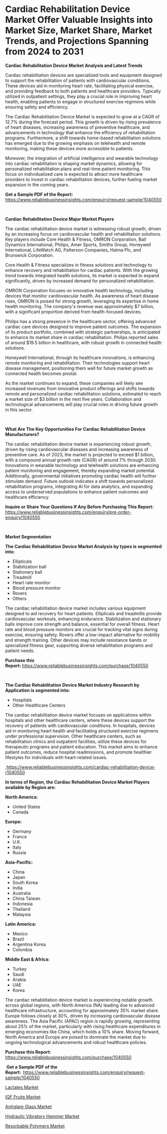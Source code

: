 <p><h1>Cardiac Rehabilitation Device Market Offer Valuable Insights into Market Size, Market Share, Market Trends, and Projections Spanning from 2024 to 2031</h1></p><p><strong>Cardiac Rehabilitation Device Market Analysis and Latest Trends</strong></p>
<p><p>Cardiac rehabilitation devices are specialized tools and equipment designed to support the rehabilitation of patients with cardiovascular conditions. These devices aid in monitoring heart rate, facilitating physical exercise, and providing feedback to both patients and healthcare providers. Typically utilized in outpatient settings, they play a crucial role in improving heart health, enabling patients to engage in structured exercise regimens while ensuring safety and efficiency. </p><p>The Cardiac Rehabilitation Device Market is expected to grow at a CAGR of 12.7% during the forecast period. This growth is driven by rising prevalence of heart diseases, increasing awareness of preventive healthcare, and advancements in technology that enhance the efficiency of rehabilitation programs. Furthermore, a shift towards home-based rehabilitation solutions has emerged due to the growing emphasis on telehealth and remote monitoring, making these devices more accessible to patients. </p><p>Moreover, the integration of artificial intelligence and wearable technology into cardiac rehabilitation is shaping market dynamics, allowing for personalized rehabilitation plans and real-time patient monitoring. This focus on individualized care is expected to attract more healthcare providers to invest in cardiac rehabilitation devices, further fueling market expansion in the coming years.</p></p>
<p><strong>Get a Sample PDF of the Report:&nbsp;</strong> <a href="https://www.reliablebusinessinsights.com/enquiry/request-sample/1040550?utm_campaign=1847&utm_medium=2&utm_source=Github&utm_content=ia&utm_term=24122024&utm_id=cardiac-rehabilitation-device">https://www.reliablebusinessinsights.com/enquiry/request-sample/1040550</a></p>
<p>&nbsp;</p>
<p><strong>Cardiac Rehabilitation Device Major Market Players</strong></p>
<p><p>The cardiac rehabilitation device market is witnessing robust growth, driven by an increasing focus on cardiovascular health and rehabilitation solutions. Key players include Core Health & Fitness, OMRON Corporation, Ball Dynamics International, Philips, Amer Sports, Smiths Group, Honeywell International, LifeWatch AG, Patterson Companies, Halma Plc, and Brunswick Corporation.</p><p>Core Health & Fitness specializes in fitness solutions and technology to enhance recovery and rehabilitation for cardiac patients. With the growing trend towards integrated health solutions, its market is expected to expand significantly, driven by increased demand for personalized rehabilitation.</p><p>OMRON Corporation focuses on innovative health technology, including devices that monitor cardiovascular health. As awareness of heart disease rises, OMRON is poised for strong growth, leveraging its expertise in home health monitoring. The company's revenue was approximately $7 billion, with a significant proportion derived from health-focused devices.</p><p>Philips has a strong presence in the healthcare sector, offering advanced cardiac care devices designed to improve patient outcomes. The expansion of its product portfolio, combined with strategic partnerships, is anticipated to enhance its market share in cardiac rehabilitation. Philips reported sales of around $19.5 billion in healthcare, with robust growth in connected health solutions.</p><p>Honeywell International, through its healthcare innovations, is enhancing remote monitoring and rehabilitation. Their technologies support heart disease management, positioning them well for future market growth as connected health becomes pivotal.</p><p>As the market continues to expand, these companies will likely see increased revenues from innovative product offerings and shifts towards remote and personalized cardiac rehabilitation solutions, estimated to reach a market size of $3 billion in the next five years. Collaboration and technological advancements will play crucial roles in driving future growth in this sector.</p></p>
<p>&nbsp;</p>
<p><strong>What Are The Key Opportunities For Cardiac Rehabilitation Device Manufacturers?</strong></p>
<p><p>The cardiac rehabilitation device market is experiencing robust growth, driven by rising cardiovascular diseases and increasing awareness of preventive care. As of 2023, the market is projected to exceed $1 billion, with a compound annual growth rate (CAGR) of around 7% through 2030. Innovations in wearable technology and telehealth solutions are enhancing patient monitoring and engagement, thereby expanding market potential. Additionally, governmental initiatives promoting cardiac health will further stimulate demand. Future outlook indicates a shift towards personalized rehabilitation programs, integrating AI for data analytics, and expanding access to underserved populations to enhance patient outcomes and healthcare efficiency.</p></p>
<p><strong>Inquire or Share Your Questions If Any Before Purchasing This Report:</strong> <a href="https://www.reliablebusinessinsights.com/enquiry/pre-order-enquiry/1040550?utm_campaign=1847&utm_medium=2&utm_source=Github&utm_content=ia&utm_term=24122024&utm_id=cardiac-rehabilitation-device">https://www.reliablebusinessinsights.com/enquiry/pre-order-enquiry/1040550</a></p>
<p>&nbsp;</p>
<p><strong>Market Segmentation</strong></p>
<p><strong>The Cardiac Rehabilitation Device Market Analysis by types is segmented into:</strong></p>
<p><ul><li>Ellipticals</li><li>Stabilization ball</li><li>Stationary ball</li><li>Treadmill</li><li>Heart rate monitor</li><li>Blood pressure monitor</li><li>Rovers</li><li>Others</li></ul></p>
<p><p>The cardiac rehabilitation device market includes various equipment designed to aid recovery for heart patients. Ellipticals and treadmills provide cardiovascular workouts, enhancing endurance. Stabilization and stationary balls improve core strength and balance, essential for overall fitness. Heart rate and blood pressure monitors are crucial for tracking vital signs during exercise, ensuring safety. Rovers offer a low-impact alternative for mobility and strength training. Other devices may include resistance bands or specialized fitness gear, supporting diverse rehabilitation programs and patient needs.</p></p>
<p><strong>Purchase this Report:&nbsp;</strong><a href="https://www.reliablebusinessinsights.com/purchase/1040550?utm_campaign=1847&utm_medium=2&utm_source=Github&utm_content=ia&utm_term=24122024&utm_id=cardiac-rehabilitation-device">https://www.reliablebusinessinsights.com/purchase/1040550</a></p>
<p>&nbsp;</p>
<p><strong>The Cardiac Rehabilitation Device Market Industry Research by Application is segmented into:</strong></p>
<p><ul><li>Hospitals</li><li>Other Healthcare Centers</li></ul></p>
<p><p>The cardiac rehabilitation device market focuses on applications within hospitals and other healthcare centers, where these devices support the recovery of patients with cardiovascular conditions. In hospitals, devices aid in monitoring heart health and facilitating structured exercise regimens under professional supervision. Other healthcare centers, such as rehabilitation clinics and outpatient facilities, utilize these devices for therapeutic programs and patient education. This market aims to enhance patient outcomes, reduce hospital readmissions, and promote healthier lifestyles for individuals with heart-related issues.</p></p>
<p><a href="https://www.reliablebusinessinsights.com/cardiac-rehabilitation-device-r1040550?utm_campaign=1847&utm_medium=2&utm_source=Github&utm_content=ia&utm_term=24122024&utm_id=cardiac-rehabilitation-device">&nbsp;https://www.reliablebusinessinsights.com/cardiac-rehabilitation-device-r1040550</a></p>
<p><strong>In terms of Region, the Cardiac Rehabilitation Device Market Players available by Region are:</strong></p>
<p>
    <p> <strong> North America: </strong>
        <ul>
            <li>United States</li>
            <li>Canada</li>
        </ul>
        </p> 
    <p> <strong> Europe: </strong>
        <ul>
            <li>Germany</li>
            <li>France</li>
            <li>U.K.</li>
            <li>Italy</li>
            <li>Russia</li>
        </ul>
        </p> 
    <p> <strong> Asia-Pacific: </strong>
        <ul>
            <li>China</li>
            <li>Japan</li>
            <li>South Korea</li>
            <li>India</li>
            <li>Australia</li>
            <li>China Taiwan</li>
            <li>Indonesia</li>
            <li>Thailand</li>
            <li>Malaysia</li>
        </ul>
        </p> 
    <p> <strong> Latin America: </strong>
        <ul>
            <li>Mexico</li>
            <li>Brazil</li>
            <li>Argentina Korea</li>
            <li>Colombia</li>
        </ul>
        </p> 
    <p> <strong> Middle East & Africa: </strong>
        <ul>
            <li>Turkey</li>
            <li>Saudi</li>
            <li>Arabia</li>
            <li>UAE</li>
            <li>Korea</li>
        </ul>
    </p>
    </p>
<p><p>The cardiac rehabilitation device market is experiencing notable growth across global regions, with North America (NA) leading due to advanced healthcare infrastructure, accounting for approximately 35% market share. Europe follows closely at 30%, driven by increasing cardiovascular disease awareness. The Asia Pacific (APAC) region is rapidly growing, representing about 25% of the market, particularly with rising healthcare expenditures in emerging economies like China, which holds a 10% share. Moving forward, North America and Europe are poised to dominate the market due to ongoing technological advancements and robust healthcare policies.</p></p>
<p><strong>Purchase this Report: </strong><a href="https://www.reliablebusinessinsights.com/purchase/1040550?utm_campaign=1847&utm_medium=2&utm_source=Github&utm_content=ia&utm_term=24122024&utm_id=cardiac-rehabilitation-device">https://www.reliablebusinessinsights.com/purchase/1040550</a></p>
<p>&nbsp;<strong>Get a Sample PDF of the Report:&nbsp;&nbsp;</strong><a href="https://www.reliablebusinessinsights.com/enquiry/request-sample/1040550?utm_campaign=1847&utm_medium=2&utm_source=Github&utm_content=ia&utm_term=24122024&utm_id=cardiac-rehabilitation-device">https://www.reliablebusinessinsights.com/enquiry/request-sample/1040550</a></p>
<p><strong></strong></p>
<p><p><a href="https://github.com/comasnickie/Market-Research-Report-List-1/blob/main/lactates-market.md?utm_campaign=1847&utm_medium=2&utm_source=Github&utm_content=ia&utm_term=24122024&utm_id=cardiac-rehabilitation-device">Lactates Market</a></p><p><a href="https://www.linkedin.com/pulse/anticipated-growth-iqf-fruits-market-2024-2031-set-5-cagr-eiuxf?utm_campaign=1847&utm_medium=2&utm_source=Github&utm_content=ia&utm_term=24122024&utm_id=cardiac-rehabilitation-device">IQF Fruits Market</a></p><p><a href="https://www.linkedin.com/pulse/c-glance-reports-anmec?utm_campaign=1847&utm_medium=2&utm_source=Github&utm_content=ia&utm_term=24122024&utm_id=cardiac-rehabilitation-device">Antiglare Glass Market</a></p><p><a href="https://www.linkedin.com/pulse/global-hydraulic-vibratory-hammer-nexus-sector-confluences-ysv5f?utm_campaign=1847&utm_medium=2&utm_source=Github&utm_content=ia&utm_term=24122024&utm_id=cardiac-rehabilitation-device">Hydraulic Vibratory Hammer Market</a></p><p><a href="https://github.com/barbozafrancisca/Market-Research-Report-List-1/blob/main/resorbable-polymers-market.md?utm_campaign=1847&utm_medium=2&utm_source=Github&utm_content=ia&utm_term=24122024&utm_id=cardiac-rehabilitation-device">Resorbable Polymers Market</a></p></p>